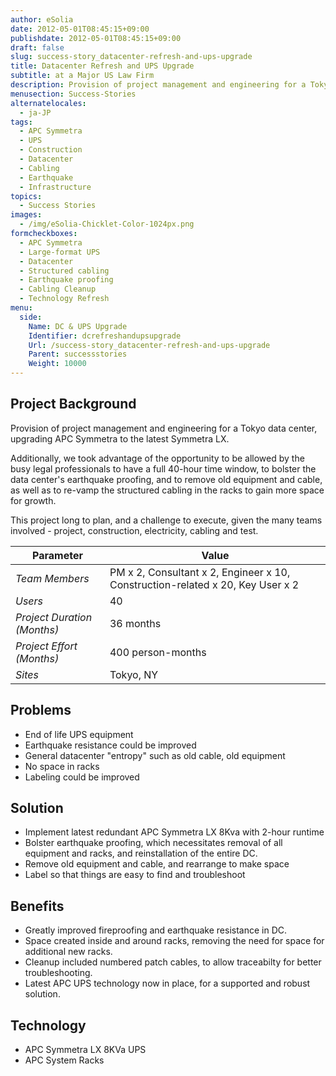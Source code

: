 ```yaml
---
author: eSolia
date: 2012-05-01T08:45:15+09:00
publishdate: 2012-05-01T08:45:15+09:00
draft: false
slug: success-story_datacenter-refresh-and-ups-upgrade
title: Datacenter Refresh and UPS Upgrade
subtitle: at a Major US Law Firm
description: Provision of project management and engineering for a Tokyo data center, upgrading APC Symmetra to the latest Symmetra LX. - from eSolia Inc.
menusection: Success-Stories
alternatelocales:
  - ja-JP
tags:
  - APC Symmetra
  - UPS
  - Construction
  - Datacenter
  - Cabling
  - Earthquake
  - Infrastructure
topics:
  - Success Stories
images:  
  - /img/eSolia-Chicklet-Color-1024px.png
formcheckboxes:
  - APC Symmetra
  - Large-format UPS
  - Datacenter
  - Structured cabling
  - Earthquake proofing
  - Cabling Cleanup
  - Technology Refresh
menu:
  side:
    Name: DC & UPS Upgrade
    Identifier: dcrefreshandupsupgrade
    Url: /success-story_datacenter-refresh-and-ups-upgrade
    Parent: successstories
    Weight: 10000
---
```


## Project Background

Provision of project management and engineering for a Tokyo data center, upgrading APC Symmetra to the latest Symmetra LX.

Additionally, we took advantage of the opportunity to be allowed by the busy legal professionals to have a full 40-hour time window, to bolster the data center's earthquake proofing, and to remove old equipment and cable, as well as to re-vamp the structured cabling in the racks to gain more space for growth.

This project long to plan, and a challenge to execute, given the many teams involved - project, construction, electricity, cabling and test.

Parameter | Value
------|------
_Team Members_ | PM x 2, Consultant x 2, Engineer x 10, Construction-related x 20, Key User x 2
_Users_ | 40
_Project Duration (Months)_ | 36 months
_Project Effort (Months)_ | 400 person-months
_Sites_ | Tokyo, NY

## Problems

* End of life UPS equipment
* Earthquake resistance could be improved
* General datacenter "entropy" such as old cable, old equipment
* No space in racks
* Labeling could be improved

## Solution

* Implement latest redundant APC Symmetra LX 8Kva with 2-hour runtime
* Bolster earthquake proofing, which necessitates removal of all equipment and racks, and reinstallation of the entire DC.
* Remove old equipment and cable, and rearrange to make space
* Label so that things are easy to find and troubleshoot

## Benefits

* Greatly improved fireproofing and earthquake resistance in DC.
* Space created inside and around racks, removing the need for space for additional new racks.
* Cleanup included numbered patch cables, to allow traceabilty for better troubleshooting.
* Latest APC UPS technology now in place, for a supported and robust solution.

## Technology

* APC Symmetra LX 8KVa UPS
* APC System Racks
